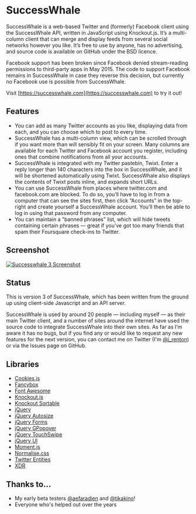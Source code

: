 SuccessWhale
============

SuccessWhale is a web-based Twitter and (formerly) Facebook client using the SuccessWhale API, written in JavaScript using Knockout.js. It’s a multi-column client that can merge and display feeds from several social networks however you like. It’s free to use by anyone, has no advertising, and source code is available on GitHub under the BSD licence.

Facebook support has been broken since Facebook denied stream-reading permissions to third-party apps in May 2015. The code to support Facebook remains in SuccessWhale in case they reverse this decision, but currently no Facebook use is possible from SuccessWhale.

Visit [https://successwhale.com](https://successwhale.com) to try it out!

Features
--------

* You can add as many Twitter accounts as you like, displaying data from each, and you can choose which to post to every time.
* SuccessWhale has a multi-column view, which can be scrolled through if you want more than will sensibly fit on your screen. Many columns are available for each Twitter and Facebook account you register, including ones that combine notifications from all your accounts.
* SuccessWhale is integrated with my Twitter pastebin, Twixt. Enter a reply longer than 140 characters into the box in SuccessWhale, and it will be shortened automatically using Twixt. SuccessWhale also displays the contents of Twixt posts inline, and expands short URLs.
* You can use SuccessWhale from places where twitter.com and facebook.com are blocked. To do so, you’ll have to log in from a computer that can see the sites first, then click “Accounts” in the top-right and create yourself a SuccessWhale account. You’ll then be able to log in using that password from any computer.
* You can maintain a "banned phrases" list, which will hide tweets containing certain phrases — great if you’ve got too many friends that spam their Foursquare check-ins to Twitter.

Screenshot
----------

[![Successwhale 3 Screenshot](http://ianrenton.com/software/successwhale-screenshot.png)](http://files.ianrenton.com/successwhale-screenshot.png)

Status
------

This is version 3 of SuccessWhale, which has been written from the ground up using client-side Javascript and an API server.

SuccessWhale is used by around 20 people — including myself — as their main Twitter client, and a number of sites around the internet have used the source code to integrate SuccessWhale into their own sites. As far as I’m aware it has no bugs, but if you find any or would like to request any new features for the next version, you can contact me on Twitter (I'm [@i_renton](http://www.twitter.com/i_renton)) or via the Issues page on GitHub.

Libraries
---------

 * [Cookies.js](https://github.com/ScottHamper/Cookies)
 * [Fancybox](http://fancybox.net/)
 * [Font Awesome](http://fortawesome.github.io/Font-Awesome/)
 * [Knockout.js](http://knockoutjs.com/)
 * [Knockout Sortable](https://github.com/rniemeyer/knockout-sortable)
 * [jQuery](http://jquery.com/)
 * [jQuery Autosize](http://www.jacklmoore.com/autosize/)
 * [jQuery Forms](http://malsup.com/jquery/form/)
 * [jQuery GPopover](https://github.com/markembling/jquery-gpopover)
 * [jQuery TouchSwipe](https://github.com/mattbryson/TouchSwipe-Jquery-Plugin)
 * [jQuery UI](http://jqueryui.com/)
 * [Moment.js](http://momentjs.com/)
 * [Normalise.css](http://git.io/normalize)
 * [Twitter Entities](https://gist.github.com/wadey/442463)
 * [XDR](https://gist.github.com/michaelcox/2655118)

Thanks to...
------------

  * My early beta testers [@aefaradien](http://www.twitter.com/aefaradien) and [@tikakino](http://www.twitter.com/tikakino)!
  * Everyone who's helped out over the years
